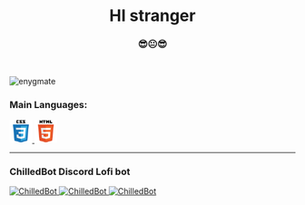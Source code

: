 <h1 align="center">HI stranger</h1>
<h3 align="center">😎😐😎</h3>
<br>
<p align="left"> <img src="https://komarev.com/ghpvc/?username=enygmate&label=Profile%20views&color=0e75b6&style=flat" alt="enygmate" /> </p>
<h3 align="left">Main Languages:</h3>
<p align="left"> <a href="https://www.w3schools.com/css/" target="_blank"> <img src="https://raw.githubusercontent.com/devicons/devicon/master/icons/css3/css3-original-wordmark.svg" alt="css3" width="40" height="40"/> </a> <a href="https://www.w3.org/html/" target="_blank"> <img src="https://raw.githubusercontent.com/devicons/devicon/master/icons/html5/html5-original-wordmark.svg" alt="html5" width="40" height="40"/> </a> </p>
<hr>
<h3>ChilledBot Discord Lofi bot</h3>
<a href="https://top.gg/bot/634818840542445580">
    <img src="https://top.gg/api/widget/status/634818840542445580.svg" alt="ChilledBot" />
    <img src="https://top.gg/api/widget/servers/634818840542445580.svg?noavatar=true" alt="ChilledBot" />
    <img src="https://top.gg/api/widget/upvotes/634818840542445580.svg?noavatar=true" alt="ChilledBot" />
</a>
